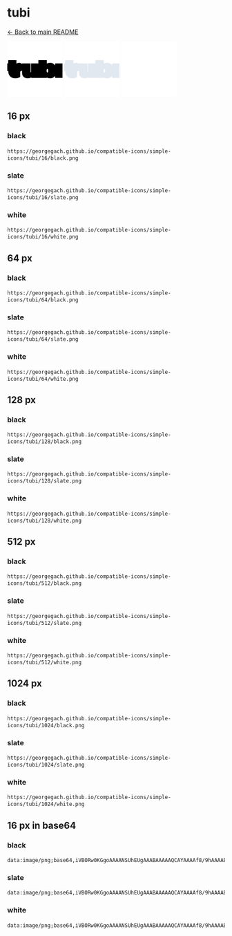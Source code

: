 # tubi

[← Back to main README](../../README.md)


<img src="./128/black.png" width="128" alt="tubi black icon" />
<img src="./128/slate.png" width="128" alt="tubi slate icon" />
<img src="./128/white.png" width="128" alt="tubi white icon" />

## 16 px

### black
```
https://georgegach.github.io/compatible-icons/simple-icons/tubi/16/black.png
```

### slate
```
https://georgegach.github.io/compatible-icons/simple-icons/tubi/16/slate.png
```

### white
```
https://georgegach.github.io/compatible-icons/simple-icons/tubi/16/white.png
```

## 64 px

### black
```
https://georgegach.github.io/compatible-icons/simple-icons/tubi/64/black.png
```

### slate
```
https://georgegach.github.io/compatible-icons/simple-icons/tubi/64/slate.png
```

### white
```
https://georgegach.github.io/compatible-icons/simple-icons/tubi/64/white.png
```

## 128 px

### black
```
https://georgegach.github.io/compatible-icons/simple-icons/tubi/128/black.png
```

### slate
```
https://georgegach.github.io/compatible-icons/simple-icons/tubi/128/slate.png
```

### white
```
https://georgegach.github.io/compatible-icons/simple-icons/tubi/128/white.png
```

## 512 px

### black
```
https://georgegach.github.io/compatible-icons/simple-icons/tubi/512/black.png
```

### slate
```
https://georgegach.github.io/compatible-icons/simple-icons/tubi/512/slate.png
```

### white
```
https://georgegach.github.io/compatible-icons/simple-icons/tubi/512/white.png
```

## 1024 px

### black
```
https://georgegach.github.io/compatible-icons/simple-icons/tubi/1024/black.png
```

### slate
```
https://georgegach.github.io/compatible-icons/simple-icons/tubi/1024/slate.png
```

### white
```
https://georgegach.github.io/compatible-icons/simple-icons/tubi/1024/white.png
```

## 16 px in base64

### black
```
data:image/png;base64,iVBORw0KGgoAAAANSUhEUgAAABAAAAAQCAYAAAAf8/9hAAAABmJLR0QA/wD/AP+gvaeTAAAAsklEQVQ4je3OvUrCARQF8J8fmfwNXNykQIdeoIdo8mHaWnoA3yR3R8GtZwhqSvuAgsRBEpF/yxnEwaVGDxwOl3PuuZcj/gV3GOPmQGaUzGDfqGCBNr7wgld08Ig+GrhAN/4CE1zFU4br6Cb6lLISs+gKW7zjDWUVH/lmnfZ55lq4iwcsUdgJdfNOgedcvkQzrOfyGc7Rwnd2WxWc4DYl95himFCBU/yk7BO95K6ze8Rf8QvyIir3lDmNvQAAAABJRU5ErkJggg==
```

### slate
```
data:image/png;base64,iVBORw0KGgoAAAANSUhEUgAAABAAAAAQCAYAAAAf8/9hAAAABmJLR0QA/wD/AP+gvaeTAAABAUlEQVQ4je2Ru0oDYRhEz/ybbGRF10IlmiDoK6Sws/WVbHwAK2ufwFjbKnZWtoKFhS4rrhdwTeElyj8W0SJglzanGfgYDgMfTJkY3Ty87iZmU3Dabef7/5WK+/pI0mxIdNBZmj8eE9xWdS3IBc82BfhOISzKvop4Qwqp7TWgAxQStaNOkHuSUhVV7V/ZEEiRvrEbQteGDLyKKDFd8LsIrYgfwRZaCUYVgMUnUGOXAMYJOBmbi84jcSDI/m5BcAgayswBpdElgO02kDOyNUbBltAC8AYhAdCF3VyuBjtW7EXct9KzhK89KbzIzhzdQvrAniHoyXidqD5iW3ZzohdOGfEDtHRt7qTJOa0AAAAASUVORK5CYII=
```

### white
```
data:image/png;base64,iVBORw0KGgoAAAANSUhEUgAAABAAAAAQCAYAAAAf8/9hAAAABmJLR0QA/wD/AP+gvaeTAAAAwUlEQVQ4je3QPUqDURCF4eeLJhFBtLDQGATdgr2tlYuxs3EBrkTtLQN27kBIkSpEEBUMFv4hHJsRJIWFtjlwi+GceWfmMtf/leQkyWWSo18yF5U5nPWaJFOs4hFj3GIdQ+yig21slT/FAHvoNElSsI8Kf2IRIyyjhwn6eEUX9wg2W7grwHvRJ1Uv1PupazwXGLRwVtNXqvmmvI06TW0E+1jDyze8SdLGcd10jiuc4qkmdfGGJTxgp3IHaM9+6lx/0BdUjj70mlGJsgAAAABJRU5ErkJggg==
```

